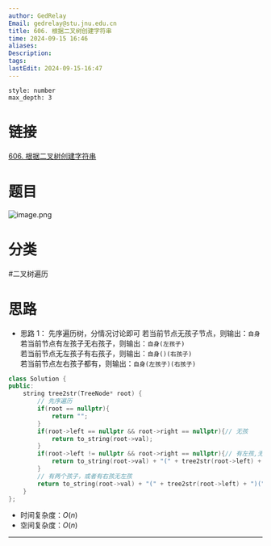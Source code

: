 ```yaml
---
author: GedRelay
Email: gedrelay@stu.jnu.edu.cn
title: 606. 根据二叉树创建字符串
time: 2024-09-15 16:46
aliases: 
Description: 
tags: 
lastEdit: 2024-09-15-16:47
---
```


```toc
style: number
max_depth: 3
```

# 链接
[606. 根据二叉树创建字符串](https://leetcode.cn/problems/construct-string-from-binary-tree/) 

# 题目
![image.png](https://ged-pic-bed.oss-cn-guangzhou.aliyuncs.com/img/202409151646314.png)


# 分类
#二叉树遍历 

# 思路
- 思路 1：
先序遍历树，分情况讨论即可
若当前节点无孩子节点，则输出：`自身` 
若当前节点有左孩子无右孩子，则输出：`自身(左孩子)`  
若当前节点无左孩子有右孩子，则输出：`自身()(右孩子)`  
若当前节点左右孩子都有，则输出：`自身(左孩子)(右孩子)` 


```cpp
class Solution {
public:
    string tree2str(TreeNode* root) {
        // 先序遍历
        if(root == nullptr){
            return "";
        }
        if(root->left == nullptr && root->right == nullptr){// 无孩
            return to_string(root->val);
        }
        if(root->left != nullptr && root->right == nullptr){// 有左孩,无右孩
            return to_string(root->val) + "(" + tree2str(root->left) + ")";
        }
        // 有两个孩子，或者有右孩无左孩
        return to_string(root->val) + "(" + tree2str(root->left) + ")(" + tree2str(root->right) + ")";
    }
};
```


- 时间复杂度：${O\left( n \right)  }$ 
- 空间复杂度：${O\left( n \right)  }$ 


---

